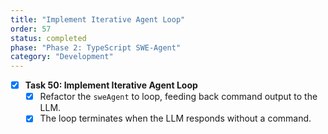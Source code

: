 ```yaml
---
title: "Implement Iterative Agent Loop"
order: 57
status: completed
phase: "Phase 2: TypeScript SWE-Agent"
category: "Development"
---
```


- [x] **Task 50: Implement Iterative Agent Loop**
  - [x] Refactor the `sweAgent` to loop, feeding back command output to the LLM.
  - [x] The loop terminates when the LLM responds without a command.
